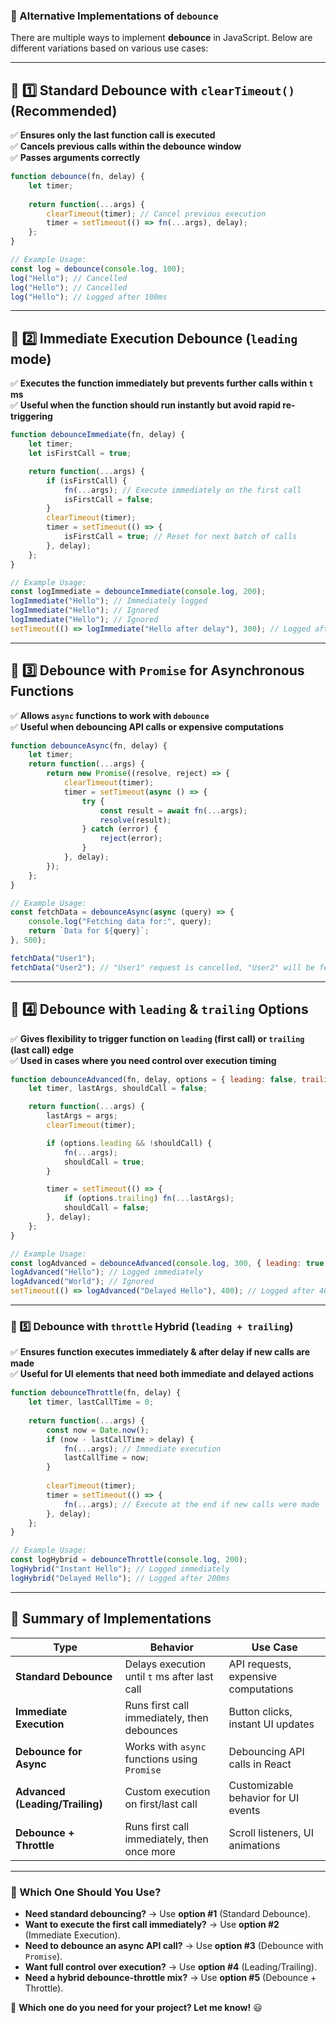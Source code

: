 ### **🚀 Alternative Implementations of `debounce`**  

There are multiple ways to implement **debounce** in JavaScript. Below are different variations based on various use cases:

---

## **📌 1️⃣ Standard Debounce with `clearTimeout()` (Recommended)**
✅ **Ensures only the last function call is executed**  
✅ **Cancels previous calls within the debounce window**  
✅ **Passes arguments correctly**  

```js
function debounce(fn, delay) {
    let timer;
    
    return function(...args) {
        clearTimeout(timer); // Cancel previous execution
        timer = setTimeout(() => fn(...args), delay);
    };
}

// Example Usage:
const log = debounce(console.log, 100);
log("Hello"); // Cancelled
log("Hello"); // Cancelled
log("Hello"); // Logged after 100ms
```

---

## **📌 2️⃣ Immediate Execution Debounce (`leading` mode)**
✅ **Executes the function immediately but prevents further calls within `t` ms**  
✅ **Useful when the function should run instantly but avoid rapid re-triggering**  

```js
function debounceImmediate(fn, delay) {
    let timer;
    let isFirstCall = true;

    return function(...args) {
        if (isFirstCall) {
            fn(...args); // Execute immediately on the first call
            isFirstCall = false;
        }
        clearTimeout(timer);
        timer = setTimeout(() => {
            isFirstCall = true; // Reset for next batch of calls
        }, delay);
    };
}

// Example Usage:
const logImmediate = debounceImmediate(console.log, 200);
logImmediate("Hello"); // Immediately logged
logImmediate("Hello"); // Ignored
logImmediate("Hello"); // Ignored
setTimeout(() => logImmediate("Hello after delay"), 300); // Logged after 300ms
```

---

## **📌 3️⃣ Debounce with `Promise` for Asynchronous Functions**
✅ **Allows `async` functions to work with `debounce`**  
✅ **Useful when debouncing API calls or expensive computations**  

```js
function debounceAsync(fn, delay) {
    let timer;
    return function(...args) {
        return new Promise((resolve, reject) => {
            clearTimeout(timer);
            timer = setTimeout(async () => {
                try {
                    const result = await fn(...args);
                    resolve(result);
                } catch (error) {
                    reject(error);
                }
            }, delay);
        });
    };
}

// Example Usage:
const fetchData = debounceAsync(async (query) => {
    console.log("Fetching data for:", query);
    return `Data for ${query}`;
}, 500);

fetchData("User1");
fetchData("User2"); // "User1" request is cancelled, "User2" will be fetched after 500ms
```

---

## **📌 4️⃣ Debounce with `leading` & `trailing` Options**
✅ **Gives flexibility to trigger function on `leading` (first call) or `trailing` (last call) edge**  
✅ **Used in cases where you need control over execution timing**  

```js
function debounceAdvanced(fn, delay, options = { leading: false, trailing: true }) {
    let timer, lastArgs, shouldCall = false;

    return function(...args) {
        lastArgs = args;
        clearTimeout(timer);

        if (options.leading && !shouldCall) {
            fn(...args);
            shouldCall = true;
        }

        timer = setTimeout(() => {
            if (options.trailing) fn(...lastArgs);
            shouldCall = false;
        }, delay);
    };
}

// Example Usage:
const logAdvanced = debounceAdvanced(console.log, 300, { leading: true, trailing: false });
logAdvanced("Hello"); // Logged immediately
logAdvanced("World"); // Ignored
setTimeout(() => logAdvanced("Delayed Hello"), 400); // Logged after 400ms
```

---

### **📌 5️⃣ Debounce with `throttle` Hybrid (`leading + trailing`)**
✅ **Ensures function executes immediately & after delay if new calls are made**  
✅ **Useful for UI elements that need both immediate and delayed actions**  

```js
function debounceThrottle(fn, delay) {
    let timer, lastCallTime = 0;
    
    return function(...args) {
        const now = Date.now();
        if (now - lastCallTime > delay) {
            fn(...args); // Immediate execution
            lastCallTime = now;
        }
        
        clearTimeout(timer);
        timer = setTimeout(() => {
            fn(...args); // Execute at the end if new calls were made
        }, delay);
    };
}

// Example Usage:
const logHybrid = debounceThrottle(console.log, 200);
logHybrid("Instant Hello"); // Logged immediately
logHybrid("Delayed Hello"); // Logged after 200ms
```

---

## **📌 Summary of Implementations**
| **Type** | **Behavior** | **Use Case** |
|----------|-------------|--------------|
| **Standard Debounce** | Delays execution until `t` ms after last call | API requests, expensive computations |
| **Immediate Execution** | Runs first call immediately, then debounces | Button clicks, instant UI updates |
| **Debounce for Async** | Works with `async` functions using `Promise` | Debouncing API calls in React |
| **Advanced (Leading/Trailing)** | Custom execution on first/last call | Customizable behavior for UI events |
| **Debounce + Throttle** | Runs first call immediately, then once more | Scroll listeners, UI animations |

---

### **🚀 Which One Should You Use?**
- **Need standard debouncing?** → Use **option #1** (Standard Debounce).  
- **Want to execute the first call immediately?** → Use **option #2** (Immediate Execution).  
- **Need to debounce an async API call?** → Use **option #3** (Debounce with `Promise`).  
- **Want full control over execution?** → Use **option #4** (Leading/Trailing).  
- **Need a hybrid debounce-throttle mix?** → Use **option #5** (Debounce + Throttle).  

🚀 **Which one do you need for your project? Let me know!** 😃
